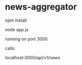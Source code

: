 # news-aggregator

npm install

node app.js

running on port 3000

calls:

localhost:3000/api/v1/news
